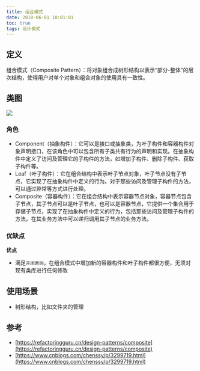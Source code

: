```yaml
---
title: 组合模式
date: 2018-06-01 10:01:01
toc: true
tags: 设计模式
---
```


## 定义

组合模式（Composite Pattern）：将对象组合成树形结构以表示“部分-整体”的层次结构，使得用户对单个对象和组合对象的使用具有一致性。

## 类图

![](./1.jpg)

### 角色

- Component（抽象构件）：它可以是接口或抽象类，为叶子构件和容器构件对象声明接口，在该角色中可以包含所有子类共有行为的声明和实现。在抽象构件中定义了访问及管理它的子构件的方法，如增加子构件、删除子构件、获取子构件等。
- Leaf（叶子构件）：它在组合结构中表示叶子节点对象，叶子节点没有子节点，它实现了在抽象构件中定义的行为。对于那些访问及管理子构件的方法，可以通过异常等方式进行处理。
- Composite（容器构件）：它在组合结构中表示容器节点对象，容器节点包含子节点，其子节点可以是叶子节点，也可以是容器节点，它提供一个集合用于存储子节点，实现了在抽象构件中定义的行为，包括那些访问及管理子构件的方法，在其业务方法中可以递归调用其子节点的业务方法。

### 优缺点

**优点**

- 满足`开闭原则`，在组合模式中增加新的容器构件和叶子构件都很方便，无须对现有类库进行任何修改

## 使用场景

- 树形结构，比如文件夹的管理




## 参考

- [https://refactoringguru.cn/design-patterns/composite](https://refactoringguru.cn/design-patterns/composite)
- [https://www.cnblogs.com/chenssy/p/3299719.html](https://www.cnblogs.com/chenssy/p/3299719.html)
